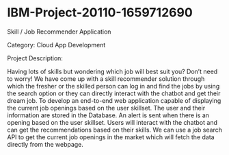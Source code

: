 # IBM-Project-20110-1659712690

Skill / Job Recommender Application

Category: Cloud App Development

Project Description:
  
Having lots of skills but wondering which job will best suit you? 
Don’t need to worry! 
We have come up with a skill recommender solution through which the fresher or the skilled person can log in and find the jobs by using the search option or they can directly interact with the chatbot and get their dream job.
To develop an end-to-end web application capable of displaying the current job openings based on the user skillset. 
The user and their information are stored in the Database.
An alert is sent when there is an opening based on the user skillset.
Users will interact with the chatbot and can get the recommendations based on their skills.
We can use a job search API to get the current job openings in the market which will fetch the data directly from the webpage.
